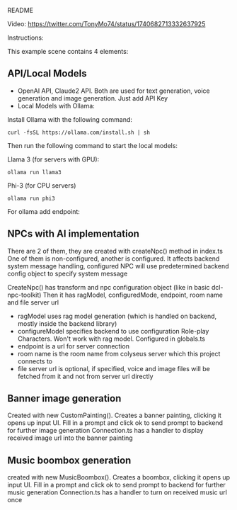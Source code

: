 README

Video: https://twitter.com/TonyMo74/status/1740682713332637925

Instructions:

This example scene contains 4 elements:


## API/Local Models

- OpenAI API, Claude2 API. Both are used for text generation, voice generation and image generation. Just add API Key
- Local Models with Ollama:

Install Ollama with the following command:
```
curl -fsSL https://ollama.com/install.sh | sh
```

Then run the following command to start the local models:

Llama 3 (for servers with GPU):
```
ollama run llama3
```

Phi-3 (for CPU servers)
```
ollama run phi3
```

For ollama add endpoint:  



## NPCs with AI implementation

There are 2 of them, they are created with createNpc() method in index.ts
One of them is non-configured, another is configured. It affects backend system message handling,
configured NPC will use predetermined backend config object to specify system message

CreateNpc() has transform and npc configuration object (like in basic dcl-npc-toolkit)
Then it has ragModel, configuredMode, endpoint, room name and file server url

- ragModel uses rag model generation (which is handled on backend, mostly inside the backend library)
- configureModel specifies backend to use configuration Role-play Characters. Won't work with rag model. Configured in globals.ts
- endpoint is a url for server connection
- room name is the room name from colyseus server which this project connects to
- file server url is optional, if specified, voice and image files will be fetched from it and not from server url directly

## Banner image generation

Created with new CustomPainting(). Creates a banner painting, clicking it opens up input UI.
Fill in a prompt and click ok to send prompt to backend for further image generation
Connection.ts has a handler to display received image url into the banner painting

## Music boombox generation

created with new MusicBoombox(). Creates a boombox, clicking it opens up input UI.
Fill in a prompt and click ok to send prompt to backend for further music generation
Connection.ts has a handler to turn on received music url once
